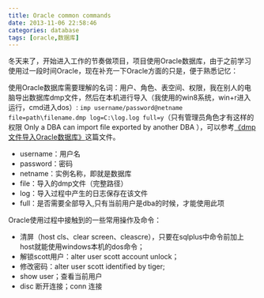 ```yaml
---
title: Oracle common commands
date: 2013-11-06 22:58:46
categories: database
tags: [oracle,数据库]
---
```

冬天来了，开始进入工作的节奏做项目，项目使用Oracle数据库，由于之前学习使用过一段时间Oracle，现在补充一下Oracle方面的只是，便于熟悉记忆：

使用Oracle数据库需要理解的名词：用户、角色、表空间、权限，我在别人的电脑导出数据库dmp文件，然后在本机进行导入（我使用的win8系统，win+r进入运行，cmd进入dos）: 
`imp username/password@netname file=path\filename.dmp log=C:\log.log full=y`（只有管理员角色才有这样的权限 Only a DBA can import file exported by another DBA ），可以参考<a href="http://wenku.baidu.com/view/4ad1d162caaedd3383c4d35d.html">《dmp文件导入Oracle数据库》</a>这篇文件。

<!-- more -->

+ username：用户名
+ password：密码
+ netname：实例名称，即就是数据库
+ file：导入的dmp文件（完整路径）
+ log：导入过程中产生的日志保存在该文件
+ full：是否需要全部导入,只有当前用户是dba的时候，才能使用此项 

Oracle使用过程中接触到的一些常用操作及命令：

- 清屏（host cls、clear screen、cleascre），只要在sqlplus中命令前加上host就能使用windows本机的dos命令；
- 解锁scott用户：alter user scott account unlock；
- 修改密码：alter user scott identified by tiger;
- show user；查看当前用户
- disc 断开连接；conn 连接